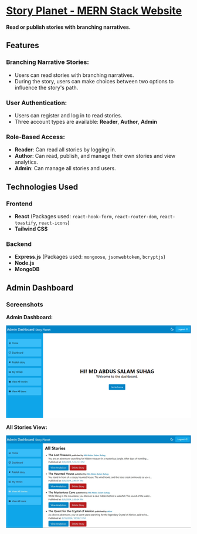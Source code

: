 # [Story Planet - MERN Stack Website](https://story-planet.vercel.app)

**Read or publish stories with branching narratives.**

## Features

### Branching Narrative Stories:

- Users can read stories with branching narratives.
- During the story, users can make choices between two options to influence the story's path.

### User Authentication:

- Users can register and log in to read stories.
- Three account types are available: **Reader**, **Author**, **Admin**

### Role-Based Access:

- **Reader**: Can read all stories by logging in.
- **Author**: Can read, publish, and manage their own stories and view analytics.
- **Admin**: Can manage all stories and users.

## Technologies Used

### Frontend

- **React** (Packages used: `react-hook-form`, `react-router-dom`, `react-toastify`, `react-icons`)
- **Tailwind CSS**

### Backend

- **Express.js** (Packages used: `mongoose`, `jsonwebtoken`, `bcryptjs`)
- **Node.js**
- **MongoDB**

## Admin Dashboard

### Screenshots

**Admin Dashboard:**

![Admin Dashboard](img/admin-dashboard.png)

**All Stories View:**

![All Stories](img/admin-dashboard-all-story.jpg)

